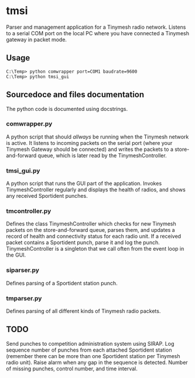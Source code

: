 # tmsi
Parser and management application for a Tinymesh radio network.
Listens to a serial COM port on the local PC where you have connected a Tinymesh gateway in packet mode.

## Usage
    C:\Temp> python comwrapper port=COM1 baudrate=9600
    C:\Temp> python tmsi_gui

## Sourcedoce and files documentation
The python code is documented using docstrings.

### comwrapper.py
A python script that should _allways_ be running when the Tinymesh network is active. It listens to incoming packets on the serial port (where your Tinymesh Gateway should be connected) and writes the packets to a store-and-forward queue, which is later read by the TinymeshController.

### tmsi_gui.py
A python script that runs the GUI part of the application. Invokes TinymeshController regularly and displays the health of radios, and shows any received Sportident punches.

### tmcontroller.py
Defines the class TinymeshController which checks for new Tinymesh packets on the store-and-forward queue, parses them, and updates a record of health and connectivity status for each radio unit. If a received packet contains a Sportident punch, parse it and log the punch. TinymeshController is a singleton that we call often from the event loop in the GUI.

### siparser.py
Defines parsing of a Sportident station punch.

### tmparser.py
Defines parsing of all different kinds of Tinymesh radio packets.

## TODO
Send punches to competition administration system using SIRAP.
Log sequence number of punches from each attached Sportident station (remember there can be more than one Sportident station per Tinymesh radio unit). Raise alarm when any gap in the sequence is detected. Number of missing punches, control number, and time interval.
